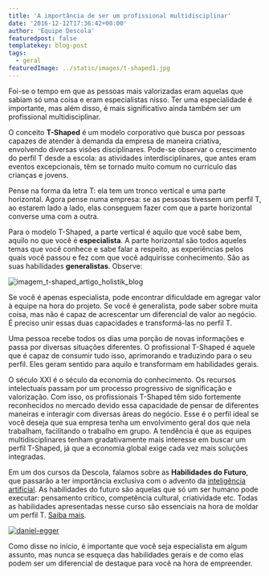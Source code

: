 ```yaml
---
title: 'A importância de ser um profissional multidisciplinar'
date: '2016-12-12T17:36:42+00:00'
author: 'Equipe Descola'
featuredpost: false
templatekey: blog-post
tags:
  - geral
featuredImage: ../static/images/t-shaped1.jpg
---
```


Foi-se o tempo em que as pessoas mais valorizadas eram aquelas que sabiam só uma coisa e eram especialistas nisso. Ter uma especialidade é importante, mas além disso, é mais significativo ainda também ser um profissional multidisciplinar.

O conceito **T-Shaped** é um modelo corporativo que busca por pessoas capazes de atender à demanda da empresa de maneira criativa, envolvendo diversas visões disciplinares. Pode-se observar o crescimento do perfil T desde a escola: as atividades interdisciplinares, que antes eram eventos excepcionais, têm se tornado muito comum no currículo das crianças e jovens.

Pense na forma da letra T: ela tem um tronco vertical e uma parte horizontal. Agora pense numa empresa: se as pessoas tivessem um perfil T, ao estarem lado a lado, elas conseguem fazer com que a parte horizontal converse uma com a outra.

Para o modelo T-Shaped, a parte vertical é aquilo que você sabe bem, aquilo no que você é **especialista**. A parte horizontal são todos aqueles temas que você conhece e sabe falar a respeito, as experiências pelos quais você passou e fez com que você adquirisse conhecimento. São as suas habilidades **generalistas**. Observe:

![imagem_t-shaped_artigo_holistik_blog](https://descola.org/drops/wp-content/uploads/2016/12/imagem_t-shaped_artigo_holistik_blog.jpg)

Se você é apenas especialista, pode encontrar dificuldade em agregar valor à equipe na hora do projeto. Se você é generalista, pode saber sobre muita coisa, mas não é capaz de acrescentar um diferencial de valor ao negócio. É preciso unir essas duas capacidades e transformá-las no perfil T.

Uma pessoa recebe todos os dias uma porção de novas informações e passa por diversas situações diferentes. O profissional T-Shaped é aquele que é capaz de consumir tudo isso, aprimorando e traduzindo para o seu perfil. Eles geram sentido para aquilo e transformam em habilidades gerais.

O século XXI é o século da economia do conhecimento. Os recursos intelectuais passam por um processo progressivo de significação e valorização. Com isso, os profissionais T-Shaped têm sido fortemente reconhecidos no mercado devido essa capacidade de pensar de diferentes maneiras e interagir com diversas áreas do negócio. Esse é o perfil ideal se você deseja que sua empresa tenha um envolvimento geral dos que nela trabalham, facilitando o trabalho em grupo. A tendência é que as equipes multidisciplinares tenham gradativamente mais interesse em buscar um perfil T-Shaped, já que a economia global exige cada vez mais soluções integradas.

Em um dos cursos da Descola, falamos sobre as **Habilidades do Futuro**, que passarão a ter importância exclusiva com o advento da [inteligência artificial](https://descola.org/drops/homens-x-maquinas-voce-esta-preparado/). As habilidades do futuro são aquelas que só um ser humano pode executar: pensamento crítico, competência cultural, criatividade etc. Todas as habilidades apresentadas nesse curso são essenciais na hora de moldar um perfil T. [Saiba mais](https://descola.org/curso/habilidades-do-futuro).

[![daniel-egger](https://descola.org/drops/wp-content/uploads/2016/12/daniel-egger-1024x465.png)](https://descola.org/curso/habilidades-do-futuro)

Como disse no início, é importante que você seja especialista em algum assunto, mas nunca se esqueça das habilidades gerais e de como elas podem ser um diferencial de destaque para você na hora de empreender.
